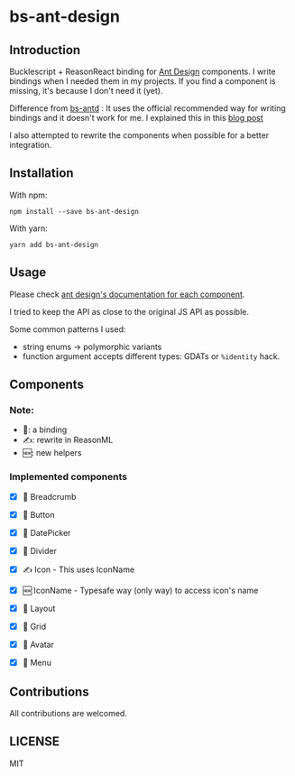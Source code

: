 # bs-ant-design

## Introduction

Bucklescript + ReasonReact binding for [Ant Design](https://ant.design) components. I write bindings when I needed them in my projects. If you find a component is missing, it's because I don't need it (yet).

Difference from [bs-antd](https://github.com/tiensonqin/bs-antd) : It uses the official recommended way for writing bindings and it doesn't work for me. I explained this in this [blog post](https://khoanguyen.me/writing-reason-react-bindings-the-right-way/)

I also attempted to rewrite the components when possible for a better integration.

## Installation

With npm:

```
npm install --save bs-ant-design
```

With yarn:

```
yarn add bs-ant-design
```

## Usage

Please check [ant design's documentation for each component](https://ant.design/docs/react/introduce).

I tried to keep the API as close to the original JS API as possible.

Some common patterns I used:

* string enums -> polymorphic variants
* function argument accepts different types: GDATs or `%identity` hack.

## Components

### Note:

* 🔗: a binding
* ✍️: rewrite in ReasonML
* 🆕: new helpers

### Implemented components

* [x] 🔗 Breadcrumb

* [x] 🔗 Button

* [x] 🔗 DatePicker

* [x] 🔗 Divider

* [x] ✍️ Icon - This uses IconName

* [x] ️🆕 IconName - Typesafe way (only way) to access icon's name

* [x] 🔗 Layout

* [x] 🔗 Grid

* [x] 🔗 Avatar

* [x] 🔗 Menu

## Contributions

All contributions are welcomed.

## LICENSE

MIT
